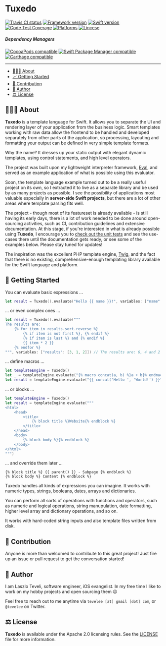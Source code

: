 # Tuxedo

[![Travis CI status](https://travis-ci.org/tevelee/Tuxedo.svg?branch=master)](https://travis-ci.org/tevelee/Tuxedo)
[![Framework version](https://img.shields.io/badge/Version-1.0.2-yellow.svg)]()
[![Swift version](https://img.shields.io/badge/Swift-4.0-orange.svg)]()
[![Code Test Coverage](https://codecov.io/gh/tevelee/Tuxedo/branch/master/graph/badge.svg)](https://codecov.io/gh/tevelee/Tuxedo)
[![Platforms](https://img.shields.io/badge/Platforms-iOS%20|%20macOS%20|%20Linux-blue.svg)]()
[![Lincese](https://img.shields.io/badge/License-Apache%202.0-green.svg)](https://github.com/tevelee/Tuxedo/tree/master/LICENSE.txt)

##### Dependency Managers

[![CocoaPods compatible](https://img.shields.io/badge/CococaPods-Compatible-blue.svg)](http://cocoapods.org/pods/Tuxedo)
[![Swift Package Manager compatible](https://img.shields.io/badge/Swift%20Package%20Manager-Compatible-red.svg)](https://github.com/apple/swift-package-manager)
[![Carthage compatible](https://img.shields.io/badge/Carthage-Compatible-brightgreen.svg?style=flat)](https://github.com/Carthage/Carthage)

---

- [👨🏻‍💻 About](#-about)
- [📈 Getting Started](#-getting-started)
- [🙋 Contribution](#-contribution)
- [👤 Author](#-author)
- [⚖️ License](#%EF%B8%8F-license)

## 👨🏻‍💻 About

**Tuxedo** is a template language for Swift. It allows you to separate the UI and rendering layer of your application from the business logic. Smart templates working with raw data allow the frontend to be handled and developed separately from other parts of the application, so processing, layouting and formatting your output can be defined in very simple template formats.

Why the name? It dresses up your static output with elegant dynamic templates, using control statements, and high level operators.

The project was built upon my lightweight interpreter framework, [Eval](https://github.com/tevelee/Eval), and served as an example application of what is possible using this evaluator. 

Soon, the template language example turned out to be a really useful project on its own, so I extracted it to live as a separate library and be used by as many projects as possible. I see the possibility of applications most valuable especially in **server-side Swift projects**, but there are a lot of other areas where template parsing fits well.

The project - though most of its featureset is already available - is still having its early days, there is a lot of work needed to be done around open-sourcing activities, such as CI, contribution guidelines and extensive documentation. At this stage, if you're interested in what is already possible using **Tuxedo**, I encourage you to [check out the unit tests](https://github.com/tevelee/Tuxedo/tree/master/Tests/TuxedoTests/TuxedoUnitTests.swift) and see the use-cases there until the documentation gets ready, or see some of the examples below. 
Please stay tuned for updates!

The inspiration was the excellent PHP template engine, [Twig](https://twig.symfony.com), and the fact that there is no existing, comprehensive-enough templating library available for the Swift language and platform.

## 👀 Getting Started

You can evaluate basic expressions ...

```swift
let result = Tuxedo().evaluate("Hello {{ name }}!", variables: ["name": "Tuxedo"]) // Hello Tuxedo!
```

... or even complex ones ...

```swift
let result = Tuxedo().evaluate("""
The results are: 
	{% for item in results.sort.reverse %}
		{% if item is not first %}, {% endif %}
		{% if item is last %} and {% endif %}
		{{ item * 2 }}
	{% endfor %}
""", variables: ["results": [3, 1, 2]]) // The results are: 6, 4 and 2
```

... define macros ...

```swift
let templateEngine = Tuxedo()
let _ = templateEngine.evaluate("{% macro concat(a, b) %}a + b{% endmacro %}")
let result = templateEngine.evaluate("{{ concat('Hello ', 'World!') }}") // Hello World!
```

... or blocks ...

```swift
let templateEngine = Tuxedo()
let result = templateEngine.evaluate("""
<html>
	<head>
		<title>
			{% block title %}Website{% endblock %}
		</title>
	</head>
	<body>
		{% block body %}{% endblock %}
	</body>
</html>
""")
```

... and override them later ...

```
{% block title %} {{ parent() }} - Subpage {% endblock %}
{% block body %} Content {% endblock %}
```

Tuxedo handles all kinds of expressions you can imagine. It works with numeric types, strings, booleans, dates, arrays and dictionaries. 

You can perform all sorts of operations with functions and operators, such as numeric and logical operations, string manupulation, date formatting, higher level array and dictionary operations, and so on.

It works with hard-coded string inputs and also template files written from disk.

## 🙋 Contribution

Anyone is more than welcomed to contribute to this great project! Just fire up an issue or pull request to get the conversation started!

## 👤 Author

I am Laszlo Teveli, software engineer, iOS evangelist. In my free time I like to work on my hobby projects and open sourcing them 😉

Feel free to reach out to me anytime via `tevelee [at] gmail [dot] com`, or `@tevelee` on Twitter.

## ⚖️ License

**Tuxedo** is available under the Apache 2.0 licensing rules. See the [LICENSE](https://github.com/tevelee/Tuxedo/tree/master/LICENSE.txt) file for more information.
